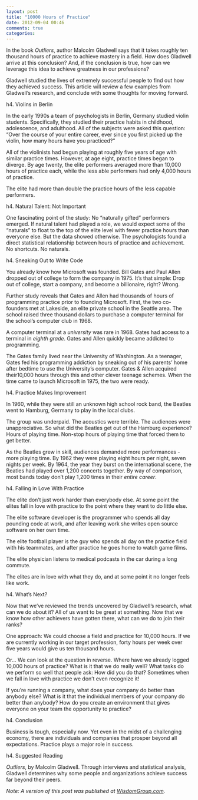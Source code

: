 ```yaml
---
layout: post
title: "10000 Hours of Practice"
date: 2012-09-04 00:46
comments: true
categories: 
---
```

In the book <cite>Outliers</cite>, author Malcolm Gladwell says that it takes roughly ten thousand hours of practice to achieve mastery in a field. How does Gladwell arrive at this conclusion? And, if the conclusion is true, how can we leverage this idea to achieve greatness in our professions?

Gladwell studied the lives of extremely successful people to find out how they achieved success. This article will review a few examples from Gladwell’s research, and conclude with some thoughts for moving forward.

h4. Violins in Berlin

In the early 1990s a team of psychologists in Berlin, Germany studied violin students. Specifically, they studied their practice habits in childhood, adolescence, and adulthood. All of the subjects were asked this question: “Over the course of your entire career, ever since you first picked up the violin, how many hours have you practiced?”

All of the violinists had begun playing at roughly five years of age with similar practice times. However, at age eight, practice times began to diverge. By age twenty, the elite performers averaged more than 10,000 hours of practice each, while the less able performers had only 4,000 hours of practice.

The elite had more than double the practice hours of the less capable performers.

h4. Natural Talent: Not Important

One fascinating point of the study: No “naturally gifted” performers emerged. If natural talent had played a role, we would expect some of the “naturals” to float to the top of the elite level with fewer practice hours than everyone else. But the data showed otherwise. The psychologists found a direct statistical relationship between hours of practice and achievement. No shortcuts. No naturals.

h4. Sneaking Out to Write Code

You already know how Microsoft was founded. Bill Gates and Paul Allen dropped out of college to form the company in 1975. It’s that simple: Drop out of college, start a company, and become a billionaire, right? Wrong.

Further study reveals that Gates and Allen had thousands of hours of programming practice prior to founding Microsoft. First, the two co-founders met at Lakeside, an elite private school in the Seattle area. The school raised three thousand dollars to purchase a computer terminal for the school’s computer club in 1968.

A computer terminal at a _university_ was rare in 1968. Gates had access to a terminal in _eighth grade_. Gates and Allen quickly became addicted to programming.

The Gates family lived near the University of Washington. As a teenager, Gates fed his programming addiction by sneaking out of his parents’ home after bedtime to use the University’s computer. Gates & Allen acquired their10,000 hours through this and other clever teenage schemes. When the time came to launch Microsoft in 1975, the two were ready.

h4. Practice Makes Improvement

In 1960, while they were still an unknown high school rock band, the Beatles went to Hamburg, Germany to play in the local clubs.

The group was underpaid. The acoustics were terrible. The audiences were unappreciative. So what did the Beatles get out of the Hamburg experience? Hours of playing time. Non-stop hours of playing time that forced them to get better.

As the Beatles grew in skill, audiences demanded more performances - more playing time. By 1962 they were playing eight hours per night, seven nights per week. By 1964, the year they burst on the international scene, the Beatles had played over 1,200 concerts together. By way of comparison, most bands today don’t play 1,200 times in their _entire career_.

h4. Falling in Love With Practice

The elite don’t just work harder than everybody else. At some point the elites fall in love with practice to the point where they want to do little else.

The elite software developer is the programmer who spends all day pounding code at work, and after leaving work she writes open source software on her own time.

The elite football player is the guy who spends all day on the practice field with his teammates, and after practice he goes home to watch game films.

The elite physician listens to medical podcasts in the car during a long commute.

The elites are in love with what they do, and at some point it no longer feels like work.

h4. What’s Next?

Now that we’ve reviewed the trends uncovered by Gladwell’s research, what can we do about it? All of us want to be great at something. Now that we know how other achievers have gotten there, what can we do to join their ranks?

One approach: We could choose a field and practice for 10,000 hours. If we are currently working in our target profession, forty hours per week over five years would give us ten thousand hours.

Or... We can look at the question in reverse. Where have we already logged 10,000 hours of practice? What is it that we do really well? What tasks do we perform so well that people ask: How did you do that? Sometimes when we fall in love with practice we don’t even recognize it!

If you’re running a company, what does your company do better than anybody else? What is it that the individual members of your company do better than anybody? How do you create an environment that gives everyone on your team the opportunity to practice?

h4. Conclusion

Business is tough, especially now. Yet even in the midst of a challenging economy, there are individuals and companies that prosper beyond all expectations. Practice plays a major role in success.

h4. Suggested Reading

<cite>Outliers</cite>, by Malcolm Gladwell. Through interviews and statistical analysis, Gladwell determines why some people and organizations achieve success far beyond their peers.

_Note: A version of this post was published at [WisdomGroup.com](http://wisdomgroup.com)._

